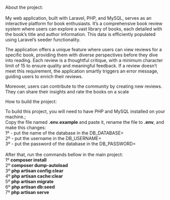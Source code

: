 About the project:
<br>
<br>
My web application, built with Laravel, PHP, and MySQL, serves as an interactive platform for book enthusiasts. It’s a comprehensive book review system where users can explore a vast library of books, each detailed with the book’s title and author information. This data is efficiently populated using Laravel’s seeder functionality.<br>

The application offers a unique feature where users can view reviews for a specific book, providing them with diverse perspectives before they dive into reading. Each review is a thoughtful critique, with a minimum character limit of 15 to ensure quality and meaningful feedback. If a review doesn’t meet this requirement, the application smartly triggers an error message, guiding users to enrich their reviews.<br>

Moreover, users can contribute to the community by creating new reviews. They can share their insights and rate the books on a scale<br>

How to build the project:<br>

To build this project, you will need to have PHP and MySQL installed on your machine.;<br>
Copy the file named **.env.example** and paste it, rename the file to **.env**, and make this changes:<br>
1º - put the name of the database in the DB_DATABASE=<br>
2º - put the username in the DB_USERNAME=<br>
3º - put the password of the database in the DB_PASSWORD=<br>
<br>
After that, run the commands bellow in the main project: <br>
1º **composer install**<br>
2º **composer dump-autoload**<br>
3º **php artisan config:clear**<br>
4º **php artisan cache:clear**<br>
5º **php artisan migrate**<br>
6º **php artisan db:seed**<br>
7º **php artisan serve**<br>
